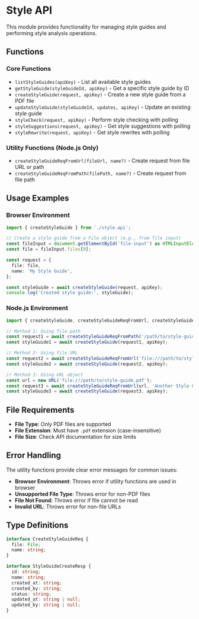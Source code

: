 # Style API

This module provides functionality for managing style guides and performing style analysis operations.

## Functions

### Core Functions

- `listStyleGuides(apiKey)` - List all available style guides
- `getStyleGuide(styleGuideId, apiKey)` - Get a specific style guide by ID
- `createStyleGuide(request, apiKey)` - Create a new style guide from a PDF file
- `updateStyleGuide(styleGuideId, updates, apiKey)` - Update an existing style guide
- `styleCheck(request, apiKey)` - Perform style checking with polling
- `styleSuggestions(request, apiKey)` - Get style suggestions with polling
- `styleRewrite(request, apiKey)` - Get style rewrites with polling

### Utility Functions (Node.js Only)

- `createStyleGuideReqFromUrl(fileUrl, name?)` - Create request from file URL or path
- `createStyleGuideReqFromPath(filePath, name?)` - Create request from file path

## Usage Examples

### Browser Environment

```typescript
import { createStyleGuide } from './style.api';

// Create a style guide from a File object (e.g., from file input)
const fileInput = document.getElementById('file-input') as HTMLInputElement;
const file = fileInput.files[0];

const request = {
  file: file,
  name: 'My Style Guide',
};

const styleGuide = await createStyleGuide(request, apiKey);
console.log('Created style guide:', styleGuide);
```

### Node.js Environment

```typescript
import { createStyleGuide, createStyleGuideReqFromUrl, createStyleGuideReqFromPath } from './style.api';

// Method 1: Using file path
const request1 = await createStyleGuideReqFromPath('/path/to/style-guide.pdf', 'Custom Name');
const styleGuide1 = await createStyleGuide(request1, apiKey);

// Method 2: Using file URL
const request2 = await createStyleGuideReqFromUrl('file:///path/to/style-guide.pdf');
const styleGuide2 = await createStyleGuide(request2, apiKey);

// Method 3: Using URL object
const url = new URL('file:///path/to/style-guide.pdf');
const request3 = await createStyleGuideReqFromUrl(url, 'Another Style Guide');
const styleGuide3 = await createStyleGuide(request3, apiKey);
```

## File Requirements

- **File Type**: Only PDF files are supported
- **File Extension**: Must have `.pdf` extension (case-insensitive)
- **File Size**: Check API documentation for size limits

## Error Handling

The utility functions provide clear error messages for common issues:

- **Browser Environment**: Throws error if utility functions are used in browser
- **Unsupported File Type**: Throws error for non-PDF files
- **File Not Found**: Throws error if file cannot be read
- **Invalid URL**: Throws error for non-file URLs

## Type Definitions

```typescript
interface CreateStyleGuideReq {
  file: File;
  name: string;
}

interface StyleGuideCreateResp {
  id: string;
  name: string;
  created_at: string;
  created_by: string;
  status: string;
  updated_at: string | null;
  updated_by: string | null;
}
```
